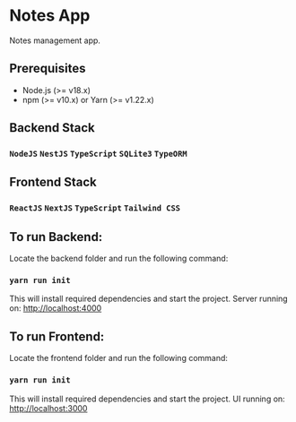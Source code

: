 # Notes App
Notes management app.

## Prerequisites
- Node.js (>= v18.x)
- npm (>= v10.x) or Yarn (>= v1.22.x)

## Backend Stack
### `NodeJS` `NestJS` `TypeScript` `SQLite3` `TypeORM`

## Frontend Stack
### `ReactJS` `NextJS` `TypeScript` `Tailwind CSS`

## To run Backend:
Locate the backend folder and run the following command:
### `yarn run init`
This will install required dependencies and start the project.
Server running on: [http://localhost:4000](http://localhost:4000)

## To run Frontend:
Locate the frontend folder and run the following command:
### `yarn run init`
This will install required dependencies and start the project.
UI running on: [http://localhost:3000](http://localhost:3000)
